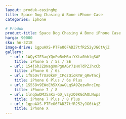 ```yaml
---
layout: produk-casinghp
title: Space Dog Chasing A Bone iPhone Case
categories: iphone

# Produk
product-title: Space Dog Chasing A Bone iPhone Case
harga: 90000
sku: hn-3218
image-drive: 1gpuAXS-PTFeO6FADZ7tfR252yJG6tAjZ
gallery:
  - url: 1WQyKIF3aqYQnFwBmM6uiYXta0hhlqSAF
    title: iPhone 5 / 5s / SE
  - url: 154j6hJZDNagXmPgOAGr71HXTdPZJhxCb
    title: iPhone 6 / 6s
  - url: 1f85OvfrUa0knP_CPqzQioRYW_qRwTncj
    title: iPhone 6 Plus / 6s Plus
  - url: 1S558v9EWoEh5XXuwOLqSA9ZezwRncImp
    title: iPhone 7 / 8
  - url: 1lnqGwDM35aKx-GD_vzyzQ0KGdAQLNwps
    title: iPhone 7 Plus / 8 Plus
  - url: 1gpuAXS-PTFeO6FADZ7tfR252yJG6tAjZ
    title: iPhone X
---
```

